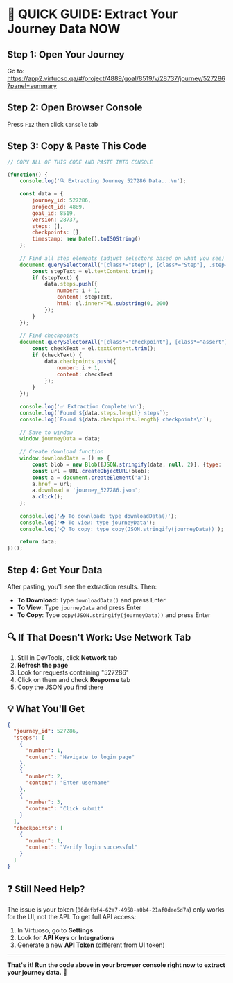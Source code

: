 # 🚀 QUICK GUIDE: Extract Your Journey Data NOW

## Step 1: Open Your Journey
Go to: https://app2.virtuoso.qa/#/project/4889/goal/8519/v/28737/journey/527286?panel=summary

## Step 2: Open Browser Console
Press `F12` then click `Console` tab

## Step 3: Copy & Paste This Code

```javascript
// COPY ALL OF THIS CODE AND PASTE INTO CONSOLE

(function() {
    console.log('🔍 Extracting Journey 527286 Data...\n');
    
    const data = {
        journey_id: 527286,
        project_id: 4889,
        goal_id: 8519,
        version: 28737,
        steps: [],
        checkpoints: [],
        timestamp: new Date().toISOString()
    };
    
    // Find all step elements (adjust selectors based on what you see)
    document.querySelectorAll('[class*="step"], [class*="Step"], .step-row, .test-step').forEach((el, i) => {
        const stepText = el.textContent.trim();
        if (stepText) {
            data.steps.push({
                number: i + 1,
                content: stepText,
                html: el.innerHTML.substring(0, 200)
            });
        }
    });
    
    // Find checkpoints
    document.querySelectorAll('[class*="checkpoint"], [class*="assert"], [class*="verify"]').forEach((el, i) => {
        const checkText = el.textContent.trim();
        if (checkText) {
            data.checkpoints.push({
                number: i + 1,
                content: checkText
            });
        }
    });
    
    console.log('✅ Extraction Complete!\n');
    console.log(`Found ${data.steps.length} steps`);
    console.log(`Found ${data.checkpoints.length} checkpoints\n`);
    
    // Save to window
    window.journeyData = data;
    
    // Create download function
    window.downloadData = () => {
        const blob = new Blob([JSON.stringify(data, null, 2)], {type: 'application/json'});
        const url = URL.createObjectURL(blob);
        const a = document.createElement('a');
        a.href = url;
        a.download = 'journey_527286.json';
        a.click();
    };
    
    console.log('📥 To download: type downloadData()');
    console.log('👁️ To view: type journeyData');
    console.log('📋 To copy: type copy(JSON.stringify(journeyData))');
    
    return data;
})();
```

## Step 4: Get Your Data

After pasting, you'll see the extraction results. Then:

- **To Download**: Type `downloadData()` and press Enter
- **To View**: Type `journeyData` and press Enter
- **To Copy**: Type `copy(JSON.stringify(journeyData))` and press Enter

## 🔍 If That Doesn't Work: Use Network Tab

1. Still in DevTools, click **Network** tab
2. **Refresh the page**
3. Look for requests containing "527286"
4. Click on them and check **Response** tab
5. Copy the JSON you find there

## 💡 What You'll Get

```json
{
  "journey_id": 527286,
  "steps": [
    {
      "number": 1,
      "content": "Navigate to login page"
    },
    {
      "number": 2,
      "content": "Enter username"
    },
    {
      "number": 3,
      "content": "Click submit"
    }
  ],
  "checkpoints": [
    {
      "number": 1,
      "content": "Verify login successful"
    }
  ]
}
```

## ❓ Still Need Help?

The issue is your token (`86defbf4-62a7-4958-a0b4-21af0dee5d7a`) only works for the UI, not the API. To get full API access:

1. In Virtuoso, go to **Settings**
2. Look for **API Keys** or **Integrations**
3. Generate a new **API Token** (different from UI token)

---

**That's it! Run the code above in your browser console right now to extract your journey data.** 🎯